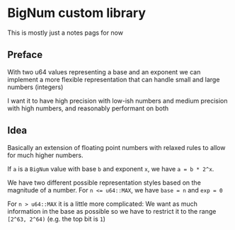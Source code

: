 # BigNum custom library
This is mostly just a notes pags for now

## Preface
With two u64 values representing a base and an exponent we can implement a more flexible representation that can handle small and large numbers (integers)

I want it to have high precision with low-ish numbers and medium precision with high numbers, and reasonably performant on both

## Idea
Basically an extension of floating point numbers with relaxed rules to allow for much higher numbers.

If `a` is a `BigNum` value with base `b` and exponent `x`, we have `a = b * 2^x`. 

We have two different possible representation styles based on the magnitude of a number. 
For `n <= u64::MAX`, we have `base = n` and `exp = 0`

For `n > u64::MAX` it is a little more complicated:
We want as much information in the base as possible so we have to restrict it to the range `[2^63, 2^64)` (e.g. the top bit is `1`)
